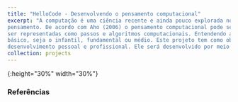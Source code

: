 ```yaml
---
title: "HelloCode - Desenvolvendo o pensamento computacional"
excerpt: "A computação é uma ciência recente e ainda pouco explorada no ensino básico. A computação não pode ser entendida apenas como uma ferramenta que utiliza computadores, mas como uma diferente forma de
pensamento. De acordo com Aho (2006) o pensamento computacional pode ser definido como os processos do pensamento envolvidos na formulação de problemas, de modo que suas soluções possam
ser representadas como passos e algoritmos computacionais. Entendendo a importância desta forma de pensamento, diversos projetos no mundo todo tem buscado trabalha-la com alunos ainda no ensino
básico, seja o infantil, fundamental ou médio. Este projeto tem como objetivo despertar nos jovens do ensino fundamental e médio de escolas públicas para a importância do pensamento computacional no seu
desenvolvimento pessoal e profissional. Ele será desenvolvido por meio da abertura de turmas semestrais em algumas escolas selecionadas. Deste modo, no primeiro ano do projeto serão abertas duas turmas, como 18 alunos cada."
collection: projects
---
```


[](/images/hellocode-rn.jpg){:height="30%" width="30%"}


### Referências


